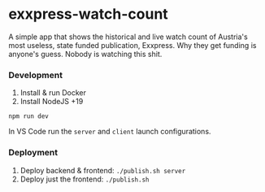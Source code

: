# exxpress-watch-count
A simple app that shows the historical and live watch count of Austria's most useless, state funded publication, Exxpress. Why they
get funding is anyone's guess. Nobody is watching this shit.

### Development

1. Install & run Docker
2. Install NodeJS +19

```
npm run dev
```

In VS Code run the `server` and `client` launch configurations.

### Deployment

1. Deploy backend & frontend: `./publish.sh server`
1. Deploy just the frontend: `./publish.sh`
